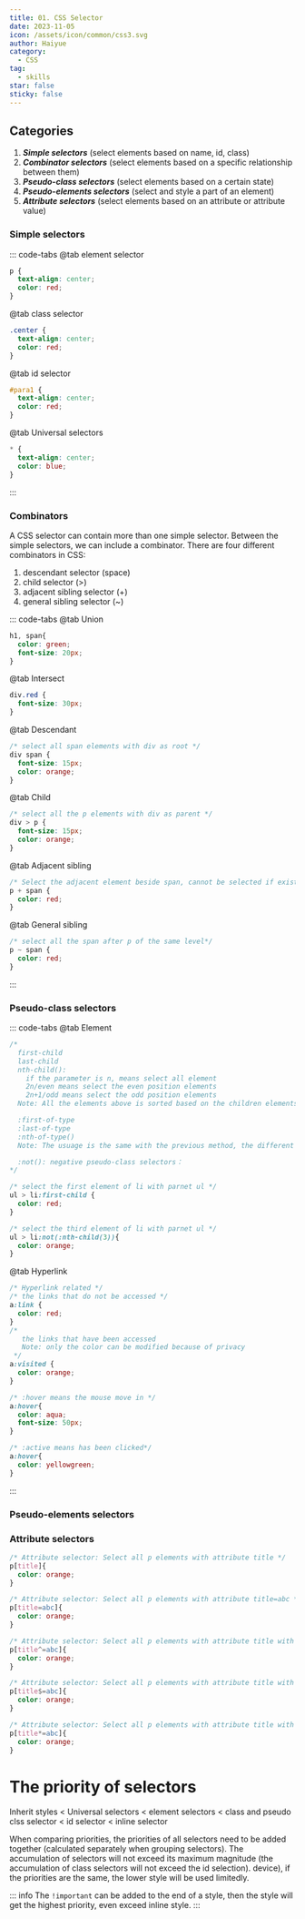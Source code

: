 ```yaml
---
title: 01. CSS Selector
date: 2023-11-05
icon: /assets/icon/common/css3.svg
author: Haiyue
category:
  - CSS
tag:
  - skills
star: false
sticky: false
---
```

## Categories
1. ***Simple selectors*** (select elements based on name, id, class)
2. ***Combinator selectors*** (select elements based on a specific relationship between them)
3. ***Pseudo-class selectors*** (select elements based on a certain state)
4. ***Pseudo-elements selectors*** (select and style a part of an element)
5. ***Attribute selectors*** (select elements based on an attribute or attribute value)



### Simple selectors
::: code-tabs
@tab element selector
``` css
p {
  text-align: center;
  color: red;
}
```
@tab class selector
``` css
.center {
  text-align: center;
  color: red;
}
```

@tab id selector
``` css
#para1 {
  text-align: center;
  color: red;
}
```

@tab Universal selectors
``` css
* {
  text-align: center;
  color: blue;
}
```
:::


### Combinators
A CSS selector can contain more than one simple selector. Between the simple selectors, we can include a combinator.
There are four different combinators in CSS:
1. descendant selector (space)
2. child selector (>)
3. adjacent sibling selector (+)
4. general sibling selector (~)

::: code-tabs
@tab Union
``` css
h1, span{
  color: green;
  font-size: 20px;
}
```
@tab Intersect
``` css
div.red {
  font-size: 30px;
}
```
@tab Descendant
``` css
/* select all span elements with div as root */
div span {
  font-size: 15px;
  color: orange;
}
```
@tab Child
``` css
/* select all the p elements with div as parent */
div > p {
  font-size: 15px;
  color: orange;
}
```
@tab Adjacent sibling
``` css
/* Select the adjacent element beside span, cannot be selected if exists other element between them*/
p + span {
  color: red;
}
```
@tab General sibling
``` css
/* select all the span after p of the same level*/
p ~ span {
  color: red;
}
```
:::

### Pseudo-class selectors

::: code-tabs
@tab Element
``` css
/* 
  first-child
  last-child
  nth-child(): 
    if the parameter is n, means select all element
    2n/even means select the even position elements
    2n+1/odd means select the odd position elements
  Note: All the elements above is sorted based on the children elements

  :first-of-type
  :last-of-type
  :nth-of-type()
  Note: The usuage is the same with the previous method, the different is sorted base on the same type

  :not(): negative pseudo-class selectors：
*/

/* select the first element of li with parnet ul */
ul > li:first-child {
  color: red;
}

/* select the third element of li with parnet ul */
ul > li:not(:nth-child(3)){
  color: orange;
}
```
@tab Hyperlink
``` css
/* Hyperlink related */
/* the links that do not be accessed */
a:link {
  color: red;
}
/*
   the links that have been accessed
   Note: only the color can be modified because of privacy
 */
a:visited {
  color: orange;
}

/* :hover means the mouse move in */
a:hover{
  color: aqua;
  font-size: 50px;
}

/* :active means has been clicked*/
a:hover{
  color: yellowgreen;
}
```
:::
### Pseudo-elements selectors

### Attribute selectors

``` css
/* Attribute selector: Select all p elements with attribute title */
p[title]{
  color: orange;
}

/* Attribute selector: Select all p elements with attribute title=abc */
p[title=abc]{
  color: orange;
}

/* Attribute selector: Select all p elements with attribute title with value start with abc */
p[title^=abc]{
  color: orange;
}

/* Attribute selector: Select all p elements with attribute title with value end with abc */
p[title$=abc]{
  color: orange;
}

/* Attribute selector: Select all p elements with attribute title with value contains abc */
p[title*=abc]{
  color: orange;
}
```


# The priority of selectors
Inherit styles < Universal selectors < element selectors < class and pseudo clss selector < id selector < inline selector


When comparing priorities, the priorities of all selectors need to be added together (calculated separately when grouping selectors). The accumulation of selectors will not exceed its maximum magnitude (the accumulation of class selectors will not exceed the id selection). device), if the priorities are the same, the lower style will be used limitedly.

::: info
The `!important` can be added to the end of a style, then the style will get the highest priority, even exceed inline style.
:::

